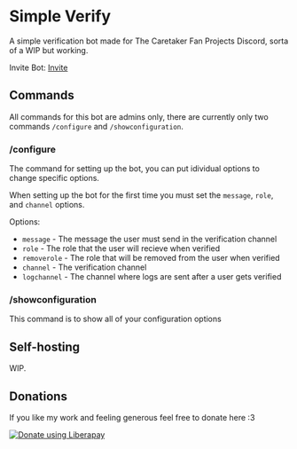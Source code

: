 # Simple Verify

A simple verification bot made for The Caretaker Fan Projects Discord, sorta of a WIP but working.

Invite Bot: [Invite](https://discord.com/oauth2/authorize?client_id=955503433803259975)

## Commands

All commands for this bot are admins only, there are currently only two commands `/configure` and `/showconfiguration`.

### /configure
The command for setting up the bot, you can put idividual options to change specific options.

When setting up the bot for the first time you must set the `message`, `role`, and `channel` options.

Options: 
- `message` - The message the user must send in the verification channel 
- `role` - The role that the user will recieve when verified
- `removerole` - The role that will be removed from the user when verified
- `channel` - The verification channel
- `logchannel` - The channel where logs are sent after a user gets verified


### /showconfiguration
This command is to show all of your configuration options


## Self-hosting
WIP.


## Donations
If you like my work and feeling generous feel free to donate here :3

<noscript><a href="https://liberapay.com/OakleyCord/donate"><img alt="Donate using Liberapay" src="https://liberapay.com/assets/widgets/donate.svg"></a></noscript>
